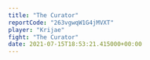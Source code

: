 ```yaml
---
title: "The Curator"
reportCode: "263vgwqW1G4jMVXT"
player: "Krijae"
fight: "The Curator"
date: 2021-07-15T18:53:21.415000+00:00
---
```

